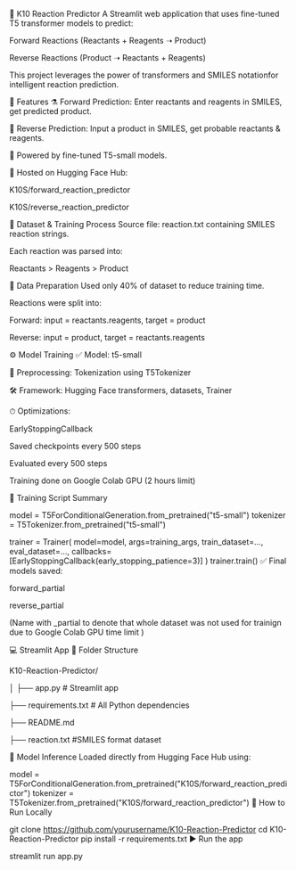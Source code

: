 
🔬 K10 Reaction Predictor
A Streamlit web application that uses fine-tuned T5 transformer models to predict:

Forward Reactions (Reactants + Reagents ➝ Product)

Reverse Reactions (Product ➝ Reactants + Reagents)

This project leverages the power of transformers and SMILES notationfor intelligent reaction prediction.

🚀 Features
⚗️ Forward Prediction: Enter reactants and reagents in SMILES, get predicted product.

🔁 Reverse Prediction: Input a product in SMILES, get probable reactants & reagents.

🧠 Powered by fine-tuned T5-small models.

📡 Hosted on Hugging Face Hub:

K10S/forward_reaction_predictor

K10S/reverse_reaction_predictor



🧪 Dataset & Training Process
Source file: reaction.txt containing SMILES reaction strings.

Each reaction was parsed into:

Reactants > Reagents > Product

🔁 Data Preparation
Used only 40% of dataset to reduce training time.

Reactions were split into:

Forward: input = reactants.reagents, target = product

Reverse: input = product, target = reactants.reagents

⚙️ Model Training
✅ Model: t5-small

🧹 Preprocessing: Tokenization using T5Tokenizer

🛠 Framework: Hugging Face transformers, datasets, Trainer

⏱ Optimizations:

EarlyStoppingCallback

Saved checkpoints every 500 steps

Evaluated every 500 steps

Training done on Google Colab GPU (2 hours limit)

🧠 Training Script Summary

model = T5ForConditionalGeneration.from_pretrained("t5-small")
tokenizer = T5Tokenizer.from_pretrained("t5-small")

trainer = Trainer(
    model=model,
    args=training_args,
    train_dataset=...,
    eval_dataset=...,
    callbacks=[EarlyStoppingCallback(early_stopping_patience=3)]
)
trainer.train()
✅ Final models saved:

forward_partial

reverse_partial

(Name with _partial to denote that whole dataset was not used for trainign due to Google Colab GPU time limit )



💻 Streamlit App
📂 Folder Structure

K10-Reaction-Predictor/

│
├── app.py                   # Streamlit app

├── requirements.txt         # All Python dependencies

├── README.md     

├── reaction.txt             #SMILES format dataset        

🧠 Model Inference
Loaded directly from Hugging Face Hub using:

model = T5ForConditionalGeneration.from_pretrained("K10S/forward_reaction_predictor")
tokenizer = T5Tokenizer.from_pretrained("K10S/forward_reaction_predictor")
🧬 How to Run Locally

git clone https://github.com/yourusername/K10-Reaction-Predictor
cd K10-Reaction-Predictor
pip install -r requirements.txt
▶️ Run the app

streamlit run app.py
